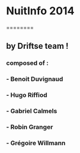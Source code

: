 # NuitInfo 2014
========

## by Driftse team !

### composed of :
### - Benoit Duvignaud
### - Hugo Riffiod
### - Gabriel Calmels
### - Robin Granger
### - Grégoire Willmann
